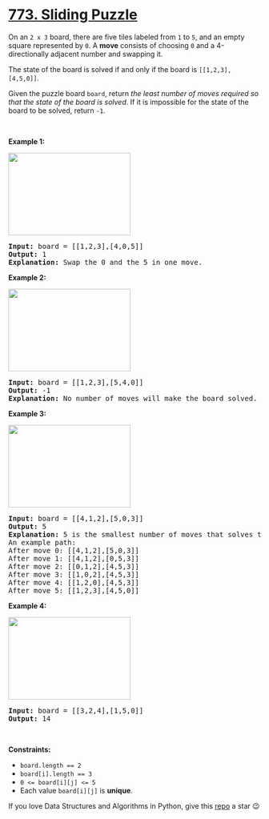 # [773. Sliding Puzzle][title]

<p>On an <code>2 x 3</code> board, there are five tiles labeled from <code>1</code> to <code>5</code>, and an empty square represented by <code>0</code>. A <strong>move</strong> consists of choosing <code>0</code> and a 4-directionally adjacent number and swapping it.</p>
<p>The state of the board is solved if and only if the board is <code>[[1,2,3],[4,5,0]]</code>.</p>
<p>Given the puzzle board <code>board</code>, return <em>the least number of moves required so that the state of the board is solved</em>. If it is impossible for the state of the board to be solved, return <code>-1</code>.</p>
<p> </p>
<p><strong>Example 1:</strong></p>
<img alt="" src="https://assets.leetcode.com/uploads/2021/06/29/slide1-grid.jpg" style="width: 244px; height: 165px;"/>
<pre><strong>Input:</strong> board = [[1,2,3],[4,0,5]]
<strong>Output:</strong> 1
<strong>Explanation:</strong> Swap the 0 and the 5 in one move.
</pre>
<p><strong>Example 2:</strong></p>
<img alt="" src="https://assets.leetcode.com/uploads/2021/06/29/slide2-grid.jpg" style="width: 244px; height: 165px;"/>
<pre><strong>Input:</strong> board = [[1,2,3],[5,4,0]]
<strong>Output:</strong> -1
<strong>Explanation:</strong> No number of moves will make the board solved.
</pre>
<p><strong>Example 3:</strong></p>
<img alt="" src="https://assets.leetcode.com/uploads/2021/06/29/slide3-grid.jpg" style="width: 244px; height: 165px;"/>
<pre><strong>Input:</strong> board = [[4,1,2],[5,0,3]]
<strong>Output:</strong> 5
<strong>Explanation:</strong> 5 is the smallest number of moves that solves the board.
An example path:
After move 0: [[4,1,2],[5,0,3]]
After move 1: [[4,1,2],[0,5,3]]
After move 2: [[0,1,2],[4,5,3]]
After move 3: [[1,0,2],[4,5,3]]
After move 4: [[1,2,0],[4,5,3]]
After move 5: [[1,2,3],[4,5,0]]
</pre>
<p><strong>Example 4:</strong></p>
<img alt="" src="https://assets.leetcode.com/uploads/2021/06/29/slide4-grid.jpg" style="width: 244px; height: 165px;"/>
<pre><strong>Input:</strong> board = [[3,2,4],[1,5,0]]
<strong>Output:</strong> 14
</pre>
<p> </p>
<p><strong>Constraints:</strong></p>
<ul>
<li><code>board.length == 2</code></li>
<li><code>board[i].length == 3</code></li>
<li><code>0 &lt;= board[i][j] &lt;= 5</code></li>
<li>Each value <code>board[i][j]</code> is <strong>unique</strong>.</li>
</ul>


If you love Data Structures and Algorithms in Python, give this [repo][me] a star :wink:

[title]: https://leetcode.com/problems/sliding-puzzle
[me]: https://github.com/bumblebee211196/awesome-python-leetcode